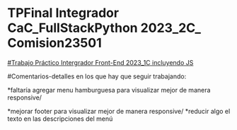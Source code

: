 # TPFinal Integrador CaC_FullStackPython 2023_2C_ Comision23501

[#Trabajo Práctico Intergrador Front-End 2023_1C incluyendo JS](https://clever-pasca-b4696a.netlify.app/)


#Comentarios-detalles en los que hay que seguir trabajando:

*faltaría agregar menu hamburguesa para visualizar mejor de manera responsive/

*mejorar footer para visualizar mejor de manera responsive/
*reducir algo el texto en las descripciones del menú


